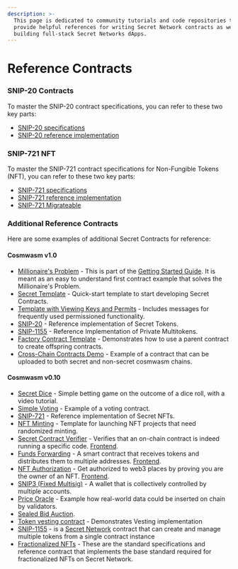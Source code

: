 ```yaml
---
description: >-
  This page is dedicated to community tutorials and code repositories that
  provide helpful references for writing Secret Network contracts as well as
  building full-stack Secret Networks dApps.
---
```


# Reference Contracts

### SNIP-20 Contracts

To master the SNIP-20 contract specifications, you can refer to these two key parts:

* [SNIP-20 specifications](https://github.com/SecretFoundation/SNIPs/blob/master/SNIP-20.md)
* [SNIP-20 reference implementation](https://github.com/scrtlabs/snip20-reference-impl)

### SNIP-721 NFT

To master the SNIP-721 contract specifications for Non-Fungible Tokens (NFT), you can refer to these two key parts:

* [SNIP-721 specifications](https://github.com/SecretFoundation/SNIPs/blob/master/SNIP-721.md)
* [SNIP-721 reference implementation](https://github.com/baedrik/snip721-reference-impl)
* [SNIP-721 Migrateable](https://github.com/eqoty-labs/snip721-migratable)

### Additional Reference Contracts

Here are some examples of additional Secret Contracts for reference:

#### Cosmwasm v1.0

* [Millionaire's Problem](https://github.com/scrtlabs/MillionaireProblemTutorial) - This is part of the [Getting Started Guide](https://docs.scrt.network/secret-network-documentation/development/getting-started). It is meant as an easy to understand first contract example that solves the Millionaire's Problem.
* [Secret Template](https://github.com/scrtlabs/secret-template) - Quick-start template to start developing Secret Contracts.
* [Template with Viewing Keys and Permits](https://github.com/TriviumNode/secret-contract-template) - Includes messages for frequently used permissioned functionality.
* [SNIP-20](https://github.com/scrtlabs/snip20-reference-impl) - Reference implementation of Secret Tokens.
* [SNIP-1155](https://github.com/DDT5/snip1155-reference-impl/) - Reference Implementation of Private Multitokens.
* [Factory Contract Template](https://github.com/srdtrk/secret-factory-contract) - Demonstrates how to use a parent contract to create offspring contracts.
* [Cross-Chain Contracts Demo](https://github.com/scrtlabs/crosschain-contract-demo) - Example of a contract that can be uploaded to both secret and non-secret cosmwasm chains.

#### Cosmwasm v0.10

* [Secret Dice](https://github.com/scrtlabs/SecretDice) - Simple betting game on the outcome of a dice roll, with a video tutorial.
* [Simple Voting](https://github.com/scrtlabs/SecretSimpleVote) - Example of a voting contract.
* [SNIP-721](https://github.com/baedrik/snip721-reference-impl) - Reference implementation of Secret NFTs.
* [NFT Minting](https://github.com/luminaryphi/secret-random-minting-snip721-impl) - Template for launching NFT projects that need randomized minting.
* [Secret Contract Verifier](https://github.com/digiline-io/secret-contract-verifier) - Verifies that an on-chain contract is indeed running a specific code. [Frontend](https://github.com/Xiphiar/fund-forwarding-frontend).
* [Funds Forwarding](https://github.com/luminaryphi/fund-forwarding) - A smart contract that receives tokens and distributes them to multiple addresses. [Frontend](https://github.com/Xiphiar/fund-forwarding-frontend).
* [NFT Authorization](https://github.com/srdtrk/nft-authorization) - Get authorized to web3 places by proving you are the owner of an NFT. [Frontend](https://github.com/zorostang/nft-authorization-front-end).
* [SNIP3 (Fixed Multisig)](https://github.com/kent-3/snip3-fixed-multisig) - A wallet that is collectively controlled by multiple accounts.
* [Price Oracle](https://github.com/scrtlabs/secret-oracle) - Example how real-world data could be inserted on chain by validators.
* [Sealed Bid Auction](https://github.com/baedrik/SCRT-sealed-bid-auction).
* [Token vesting contract](https://github.com/digiline-io/secret-token-vesting) - Demonstrates Vesting implementation
* [SNIP-1155](https://github.com/DDT5/snip1155-reference-impl) -  is a [Secret Network](https://github.com/scrtlabs/SecretNetwork) contract that can create and manage multiple tokens from a single contract instance
* [Fractionalized NFTs](https://github.com/DDT5/frac-snft-ref-impl) - These are the standard specifications and reference contract that implements the base standard required for fractionalized NFTs on Secret Network.
